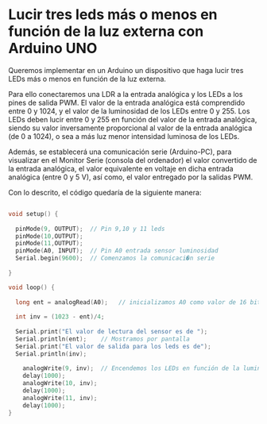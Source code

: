 # Lucir tres leds más o menos en función de la luz externa con Arduino UNO


Queremos implementar en un Arduino un dispositivo que haga lucir tres LEDs más o menos en función de la luz externa.

Para ello conectaremos una LDR a la entrada analógica y los LEDs a los pines de salida PWM. El valor de la entrada analógica está comprendido entre 0 y 1024, y el valor de la luminosidad de los LEDs entre 0 y 255. Los LEDs deben lucir entre 0 y 255 en función del valor de la entrada analógica, siendo su valor inversamente proporcional al valor de la entrada analógica (de 0 a 1024), o sea a más luz menor intensidad luminosa de los LEDs. 

Además, se establecerá una comunicación serie (Arduino-PC), para visualizar en el Monitor Serie (consola del ordenador) el valor convertido de la entrada analógica, el valor equivalente en voltaje en dicha entrada analógica (entre 0 y 5 V), así como, el valor entregado por la salidas PWM.


Con lo descrito, el código quedaría de la siguiente manera:


```cpp

void setup() {
  
  pinMode(9, OUTPUT);  // Pin 9,10 y 11 leds
  pinMode(10,OUTPUT);
  pinMode(11,OUTPUT);
  pinMode(A0, INPUT);  // Pin A0 entrada sensor luminosidad
  Serial.begin(9600);  // Comenzamos la comunicaci�n serie
  
}

void loop() {
    
  long ent = analogRead(A0);   // inicializamos A0 como valor de 16 bits (leido)
  
  int inv = (1023 - ent)/4; 
 
  Serial.print("El valor de lectura del sensor es de ");
  Serial.println(ent);    // Mostramos por pantalla 
  Serial.print("El valor de salida para los leds es de");
  Serial.println(inv);
  
    analogWrite(9, inv);  // Encendemos los LEDs en función de la luminosidad 
	delay(1000);  
    analogWrite(10, inv);
	delay(1000);
    analogWrite(11, inv);
	delay(1000);
}
```